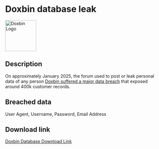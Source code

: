 # Doxbin database leak

<img src="https://archive.org/services/img/doxbin-muisc/full/pct:500/0/default.jpg" alt="Doxbin Logo" width="100" height="100">

## Description

On approximately January 2025, the forum used to post or leak personal data of any person <a href="https://www.northit.co.uk/breach/Doxbin" target="_blank" rel="noopener">Doxbin suffered a major data breach</a> that exposed around 400k customer records.

## Breached data

User Agent, Username, Password, Email Address

## Download link

[Doxbin Database Download Link](https://web.archive.org/web/20230125011725/https://cdn-116.anonfiles.com/k6h9EeSfyb/ddc1d3ff-1674610034/Doxbin.rar)
